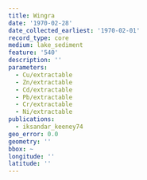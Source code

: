 ```yaml
---
title: Wingra
date: '1970-02-28'
date_collected_earliest: '1970-02-01'
record_type: core
medium: lake_sediment
feature: '540'
description: ''
parameters:
  - Cu/extractable
  - Zn/extractable
  - Cd/extractable
  - Pb/extractable
  - Cr/extractable
  - Ni/extractable
publications:
  - iksandar_keeney74
geo_error: 0.0
geometry: ''
bbox: ~
longitude: ''
latitude: ''
---
```

